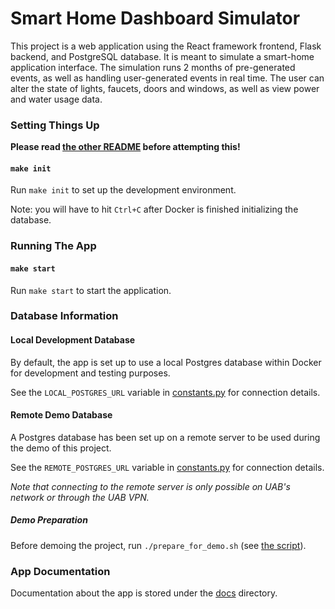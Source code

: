 # Smart Home Dashboard Simulator

This project is a web application using the React framework frontend, Flask backend, and PostgreSQL database. It is meant to simulate a smart-home application interface. The simulation runs 2 months of pre-generated events, as well as handling user-generated events in real time. The user can alter the state of lights, faucets, doors and windows, as well as view power and water usage data.

### Setting Things Up

**Please read [the other README](../README.md) before attempting this!**

#### `make init`

Run `make init` to set up the development environment.

Note: you will have to hit `Ctrl+C` after Docker is finished initializing the database.

### Running The App

#### `make start`

Run `make start` to start the application.

### Database Information

#### Local Development Database

By default, the app is set up to use a local Postgres database within Docker for development and testing purposes.

See the `LOCAL_POSTGRES_URL` variable in [constants.py](public/constants.py) for connection details.

#### Remote Demo Database

A Postgres database has been set up on a remote server to be used during the demo of this project.

See the `REMOTE_POSTGRES_URL` variable in [constants.py](public/constants.py) for connection details.

_Note that connecting to the remote server is only possible on UAB's network or through the UAB VPN._

##### Demo Preparation

Before demoing the project, run `./prepare_for_demo.sh` (see [the script](prepare_for_demo.sh)).

### App Documentation

Documentation about the app is stored under the [docs](docs) directory.

